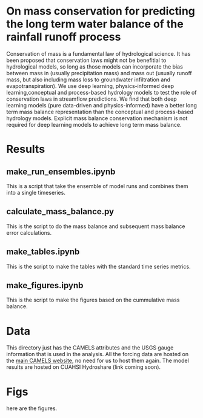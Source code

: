# On mass conservation for predicting the long term water balance of the rainfall runoff process
Conservation of mass is a fundamental law of hydrological science. It has been proposed that conservation laws might not be benefitial to hydrological models, so long as those models can incorporate the bias between mass in (usually precipitation mass) and mass out (usually runoff mass, but also including mass loss to groundwater infiltration and evapotranspiration). We use deep learning, physics-informed deep learning,conceptual and process-based hydrology models to test the role of conservation laws in streamflow predictions. We find that both deep learning models (pure data-driven and physics-informed) have a better long term mass balance representation than the conceptual and process-based hydrology models. Explicit mass balance conservation mechanism is not required for deep learning models to achieve long term mass balance.

# Results
## make_run_ensembles.ipynb
This is a script that take the ensemble of model runs and combines them into a single timeseries.
## calculate_mass_balance.py
This is the script to do the mass balance and subsequent mass balance error calculations.
## make_tables.ipynb
This is the script to make the tables with the standard time series metrics.
## make_figures.ipynb
This is the script to make the figures based on the cummulative mass balance.
# Data
This directory just has the CAMELS attributes and the USGS gauge information that is used in the analysis. All the forcing data are hosted on the [main CAMELS website](https://ral.ucar.edu/solutions/products/camels), no need for us to host them again. The model results are hosted on CUAHSI Hydroshare (link coming soon).
# Figs
here are the figures.
